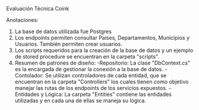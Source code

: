 Evaluación Técnica Coink

Anotaciones:
1. La base de datos utilizada fue Postgres
2. Los endpoints permiten consultar Paises, Departamentos, Municipios y Usuarios. También permiten crear usuarios.
3. Los scripts requeridos para la creación de la base de datos y un ejemplo de stored procedure se encuentran en la carpeta "scripts".
4. Resumen de patrones de diseño:
   -Repositorio: La clase "DbContext.cs" es la encargada de gestionar la conexión a la base de datos.
   -Contolador: Se utilizan controladores de cada entidad, que se encuentran en la carpeta "Controllers" los cuales tienen como objetivo manejar las rutas de los endpoints de los servicios expuestos.
   -Entidades y Lógica: La carpeta "Entities" contiene las entidades utilizadas y en cada una de ellas se maneja su lógica.
   
